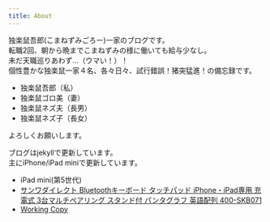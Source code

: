 ```yaml
---
title: About
---
```

独楽鼠吾郎(こまねずみごろー)一家のブログです。  
転職2回、朝から晩までこまねずみの様に働いても給与少なし。  
未だ天職巡りあわず…（ウマい！）！  
個性豊かな独楽鼠一家４名、各々日々、試行錯誤！猪突猛進！の備忘録です。

- 独楽鼠吾郎（私）
- 独楽鼠ゴロ美（妻）
- 独楽鼠ネズ夫（長男）
- 独楽鼠ネズ子（長女）

よろしくお願いします。

ブログはjekyllで更新しています。  
主にiPhone/iPad miniで更新しています。    

- iPad mini(第5世代)
- [サンワダイレクト Bluetoothキーボード タッチパッド iPhone・iPad専用 充電式 3台マルチペアリング スタンド付 パンタグラフ 英語配列 400-SKB071](https://amzn.to/3BCv9B3)
- [Working Copy](https://apps.apple.com/jp/app/working-copy-git-client/id896694807)

